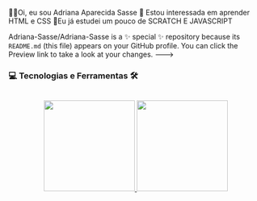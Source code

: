 👩‍🎓Oi, eu sou Adriana Aparecida Sasse
👀 Estou interessada em aprender HTML e CSS 
🦋Eu já estudei um pouco de SCRATCH E JAVASCRIPT

Adriana-Sasse/Adriana-Sasse is a ✨ special ✨ repository because its `README.md` (this file) appears on your GitHub profile.
You can click the Preview link to take a look at your changes.
--->

### 💻 Tecnologias e Ferramentas 🛠️
<br />
<div align="center">
  <a href="https://github.com/Adriana-Sasse">
  <img height="180em" src="https://github-readme-stats.vercel.app/api?username=Adriana-Sasse&show_icons=true&theme=dracula&include_all_commits=true&count_private=true"/>
  <img height="180em" src="https://github-readme-stats.vercel.app/api/top-langs/?username=Adriana-Sasse&layout=compact&langs_count=7&theme=dracula"/>
</div>
